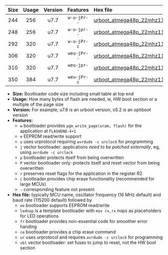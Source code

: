 |Size|Usage|Version|Features|Hex file|
|:-:|:-:|:-:|:-:|:--|
|244|256|u7.7|`w-u-jPr--`|[urboot_atmega48p_22mhz1184_57600bps_lednop_ur_vbl.hex](https://raw.githubusercontent.com/stefanrueger/urboot.hex/main/mcus/atmega48p/fcpu_22mhz1184/57600_bps/urboot_atmega48p_22mhz1184_57600bps_lednop_ur_vbl.hex)|
|248|256|u7.7|`w-u-jpr--`|[urboot_atmega48p_22mhz1184_57600bps_lednop_fr_ur_vbl.hex](https://raw.githubusercontent.com/stefanrueger/urboot.hex/main/mcus/atmega48p/fcpu_22mhz1184/57600_bps/urboot_atmega48p_22mhz1184_57600bps_lednop_fr_ur_vbl.hex)|
|292|320|u7.7|`w-u-jPr-c`|[urboot_atmega48p_22mhz1184_57600bps_lednop_fr_ce_ur_vbl.hex](https://raw.githubusercontent.com/stefanrueger/urboot.hex/main/mcus/atmega48p/fcpu_22mhz1184/57600_bps/urboot_atmega48p_22mhz1184_57600bps_lednop_fr_ce_ur_vbl.hex)|
|306|320|u7.7|`weu-jPr--`|[urboot_atmega48p_22mhz1184_57600bps_ee_lednop_ur_vbl.hex](https://raw.githubusercontent.com/stefanrueger/urboot.hex/main/mcus/atmega48p/fcpu_22mhz1184/57600_bps/urboot_atmega48p_22mhz1184_57600bps_ee_lednop_ur_vbl.hex)|
|310|320|u7.7|`weu-jpr--`|[urboot_atmega48p_22mhz1184_57600bps_ee_lednop_fr_ur_vbl.hex](https://raw.githubusercontent.com/stefanrueger/urboot.hex/main/mcus/atmega48p/fcpu_22mhz1184/57600_bps/urboot_atmega48p_22mhz1184_57600bps_ee_lednop_fr_ur_vbl.hex)|
|350|384|u7.7|`weu-jPr-c`|[urboot_atmega48p_22mhz1184_57600bps_ee_lednop_fr_ce_ur_vbl.hex](https://raw.githubusercontent.com/stefanrueger/urboot.hex/main/mcus/atmega48p/fcpu_22mhz1184/57600_bps/urboot_atmega48p_22mhz1184_57600bps_ee_lednop_fr_ce_ur_vbl.hex)|

- **Size:** Bootloader code size including small table at top end
- **Usage:** How many bytes of flash are needed, ie, HW boot section or a multiple of the page size
- **Version:** For example, u7.6 is an urboot version, o5.2 is an optiboot version
- **Features:**
  + `w` bootloader provides `pgm_write_page(sram, flash)` for the application at `FLASHEND-4+1`
  + `e` EEPROM read/write support
  + `u` uses urprotocol requiring `avrdude -c urclock` for programming
  + `j` vector bootloader: applications *need to be patched externally*, eg, using `avrdude -c urclock`
  + `p` bootloader protects itself from being overwritten
  + `P` vector bootloader only: protects itself and reset vector from being overwritten
  + `r` preserves reset flags for the application in the register R2
  + `c` bootloader provides chip erase functionality (recommended for large MCUs)
  + `-` corresponding feature not present
- **Hex file:** typically MCU name, oscillator frequency (16 MHz default) and baud rate (115200 default) followed by
  + `ee` bootloader supports EEPROM read/write
  + `lednop` is a template bootloader with `mov rx,rx` nops as placeholders for LED operations
  + `fr` bootloader provides non-essential code for smoother error handing
  + `ce` bootloader provides a chip erase command
  + `ur` uses urprotocol and requires `avrdude -c urclock` for programming
  + `vbl` vector bootloader: set fuses to jump to reset, not the HW boot section
